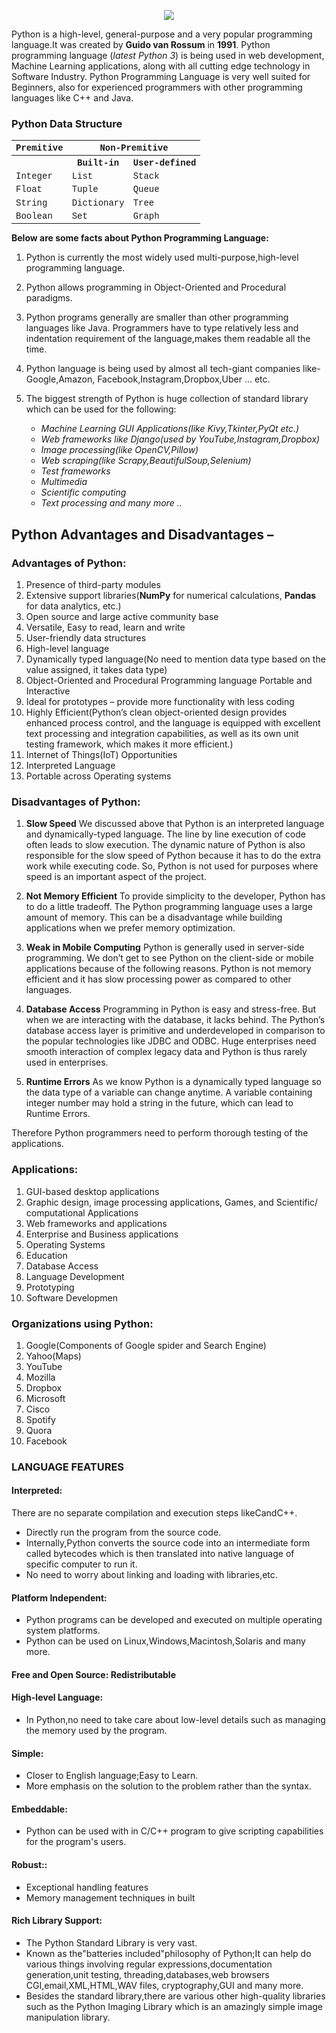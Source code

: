 <p align='center'>
  <a href="#">
    <img src='https://github.com/mohd-faizy/learn_python/blob/master/_img/hw.png?raw=true'>
  </a>
</p>

Python is a high-level, general-purpose and a very popular programming language.It was created by **Guido van Rossum** in **1991**. Python programming language (_latest Python 3_) is being used in web development, Machine Learning applications, along with all cutting edge technology in Software Industry. Python Programming Language is very well suited for Beginners, also for experienced programmers with other programming languages like C++ and Java.

### Python Data Structure

<center>
    <table style='font-family:"Courier New", Courier, monospace; font-size:100%'>
        <tbody>
            <tr>
                <th colspan="1" scope="colgroup">Premitive</th>
                <th colspan="2" scope="colgroup">Non-Premitive</th>
            </tr>
            <tr>
                <th scope="col">&nbsp;</th>
                <th scope="col">Built-in</th>
                <th scope="col">User-defined</th>
            </tr>
            <tr>
                <td>Integer</td>
                <td>List</td>
                <td>Stack</td>
            </tr>
            <tr>
                <td>Float</td>
                <td>Tuple</td>
                <td>Queue</td>
            </tr>
            <tr>
                <td>String</td>
                <td>Dictionary</td>
                <td>Tree</td>
            </tr>
            <tr>
                <td>Boolean</td>
                <td>Set</td>
                <td>Graph</td>
            </tr>
        </tbody>
    </table>
</center>

**Below are some facts about Python Programming Language:**

1. Python is currently the most widely used multi-purpose,high-level programming language.
2. Python allows programming in Object-Oriented and Procedural paradigms.
3. Python programs generally are smaller than other programming languages like Java.
   Programmers have to type relatively less and indentation requirement of the language,makes
   them readable all the time.
4. Python language is being used by almost all tech-giant companies like-Google,Amazon,
   Facebook,Instagram,Dropbox,Uber ... etc.
5. The biggest strength of Python is huge collection of standard library which can be used for the
   following:

   - _Machine Learning GUI Applications(like Kivy,Tkinter,PyQt etc.)_
   - _Web frameworks like Django(used by YouTube,Instagram,Dropbox)_
   - _Image processing(like OpenCV,Pillow)_
   - _Web scraping(like Scrapy,BeautifulSoup,Selenium)_
   - _Test frameworks_
   - _Multimedia_
   - _Scientific computing_
   - _Text processing and many more .._

## Python Advantages and Disadvantages –

### **Advantages of Python**:

1. Presence of third-party modules
2. Extensive support libraries(**NumPy** for numerical calculations, **Pandas** for data analytics, etc.)
3. Open source and large active community base
4. Versatile, Easy to read, learn and write
5. User-friendly data structures
6. High-level language
7. Dynamically typed language(No need to mention data type based on the value assigned, it takes data type)
8. Object-Oriented and Procedural Programming language
   Portable and Interactive
9. Ideal for prototypes – provide more functionality with less coding
10. Highly Efficient(Python’s clean object-oriented design provides enhanced process control, and the language is equipped with excellent text processing and integration capabilities, as well as its own unit testing framework, which makes it more efficient.)
11. Internet of Things(IoT) Opportunities
12. Interpreted Language
13. Portable across Operating systems

### **Disadvantages of Python**:

1. **Slow Speed**
   We discussed above that Python is an interpreted language and dynamically-typed language. The line by line execution of code often leads to slow execution. The dynamic nature of Python is also responsible for the slow speed of Python because it has to do the extra work while executing code. So, Python is not used for purposes where speed is an important aspect of the project.

2. **Not Memory Efficient**
   To provide simplicity to the developer, Python has to do a little tradeoff. The Python programming language uses a large amount of memory. This can be a disadvantage while building applications when we prefer memory optimization.

3. **Weak in Mobile Computing**
   Python is generally used in server-side programming. We don’t get to see Python on the client-side or mobile applications because of the following reasons. Python is not memory efficient and it has slow processing power as compared to other languages.

4. **Database Access**
   Programming in Python is easy and stress-free. But when we are interacting with the database, it lacks behind. The Python’s database access layer is primitive and underdeveloped in comparison to the popular technologies like JDBC and ODBC. Huge enterprises need smooth interaction of complex legacy data and Python is thus rarely used in enterprises.

5. **Runtime Errors**
   As we know Python is a dynamically typed language so the data type of a variable can change anytime. A variable containing integer number may hold a string in the future, which can lead to Runtime Errors.

Therefore Python programmers need to perform thorough testing of the applications.

### **Applications**:

1. GUI-based desktop applications
2. Graphic design, image processing applications, Games, and Scientific/ computational Applications
3. Web frameworks and applications
4. Enterprise and Business applications
5. Operating Systems
6. Education
7. Database Access
8. Language Development
9. Prototyping
10. Software Developmen

### **Organizations using Python**:

1. Google(Components of Google spider and Search Engine)
2. Yahoo(Maps)
3. YouTube
4. Mozilla
5. Dropbox
6. Microsoft
7. Cisco
8. Spotify
9. Quora
10. Facebook

### **LANGUAGE FEATURES**

#### **Interpreted:**

There are no separate compilation and execution steps likeCandC++.

- Directly run the program from the source code.
- Internally,Python converts the source code into an intermediate form called bytecodes which is then translated into native language of specific computer to run it.
- No need to worry about linking and loading with libraries,etc.

#### **Platform Independent:**

- Python programs can be developed and executed on multiple operating system
  platforms.
- Python can be used on Linux,Windows,Macintosh,Solaris and many more.

#### **Free and Open Source:** Redistributable

#### **High-level Language:**

- In Python,no need to take care about low-level details such as managing the
  memory used by the program.

#### **Simple:**

- Closer to English language;Easy to Learn.
- More emphasis on the solution to the problem rather than the syntax.

#### **Embeddable:**

- Python can be used with in C/C++ program to give scripting capabilities for the
  program's users.

#### **Robust:**:

- Exceptional handling features
- Memory management techniques in built

#### **Rich Library Support:**

- The Python Standard Library is very vast.
- Known as the"batteries included"philosophy of Python;It can help do various things involving regular expressions,documentation generation,unit testing, threading,databases,web browsers CGI,email,XML,HTML,WAV files, cryptography,GUI and many more.
- Besides the standard library,there are various other high-quality libraries such as the Python Imaging Library which is an amazingly simple image manipulation library.
